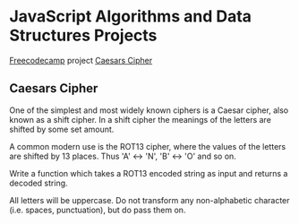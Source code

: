 # JavaScript Algorithms and Data Structures Projects

[Freecodecamp](https://www.freecodecamp.org/) project [Caesars Cipher](https://learn.freecodecamp.org/javascript-algorithms-and-data-structures/javascript-algorithms-and-data-structures-projects/caesars-cipher/)

## Caesars Cipher

One of the simplest and most widely known ciphers is a Caesar cipher, also known as a shift cipher. In a shift cipher the meanings of the letters are shifted by some set amount.

A common modern use is the ROT13 cipher, where the values of the letters are shifted by 13 places. Thus 'A' ↔ 'N', 'B' ↔ 'O' and so on.

Write a function which takes a ROT13 encoded string as input and returns a decoded string.

All letters will be uppercase. Do not transform any non-alphabetic character (i.e. spaces, punctuation), but do pass them on.